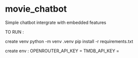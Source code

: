 # movie_chatbot
Simple chatbot intergrate with embedded features




TO RUN : 

create venv 
python -m venv .venv 
pip install -r requirements.txt

create env : 
OPENROUTER_API_KEY = 
TMDB_API_KEY = 
